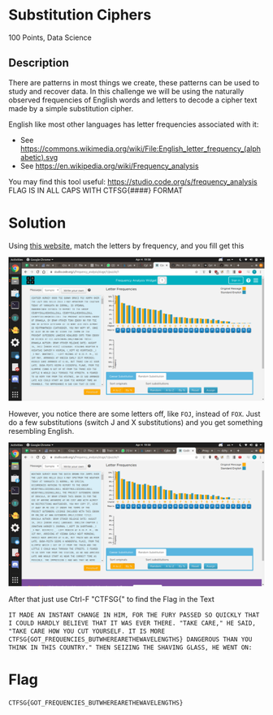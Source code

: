 # Substitution Ciphers
100 Points, Data Science

## Description
There are patterns in most things we create, these patterns can be used to study and recover data. In this challenge we will be using the naturally observed frequencies of English words and letters to decode a cipher text made by a simple substitution cipher.

English like most other languages has letter frequencies associated with it:
- See https://commons.wikimedia.org/wiki/File:English_letter_frequency_(alphabetic).svg
- See https://en.wikipedia.org/wiki/Frequency_analysis

You may find this tool useful: https://studio.code.org/s/frequency_analysis
FLAG IS IN ALL CAPS WITH CTFSG{####} FORMAT

# Solution
Using [this website](https://studio.code.org/s/frequency_analysis), 
match the letters by frequency, and you fill get this

![Match by Frequency](MatchByFrequency.png)

However, you notice there are some letters off, like `FOJ`, instead of `FOX`. Just do a few substitutions (switch J and X substitutions) and you get something resembling English.

![Substitution](Substitution.png)


After that just use Ctrl-F "CTFSG{" to find the Flag in the Text
```
IT MADE AN INSTANT CHANGE IN HIM, FOR THE FURY PASSED SO QUICKLY THAT I COULD HARDLY BELIEVE THAT IT WAS EVER THERE. "TAKE CARE," HE SAID, "TAKE CARE HOW YOU CUT YOURSELF. IT IS MORE CTFSG{GOT_FREQUENCIES_BUTWHEREARETHEWAVELENGTHS} DANGEROUS THAN YOU THINK IN THIS COUNTRY." THEN SEIZING THE SHAVING GLASS, HE WENT ON:
```
# Flag
`CTFSG{GOT_FREQUENCIES_BUTWHEREARETHEWAVELENGTHS}`
